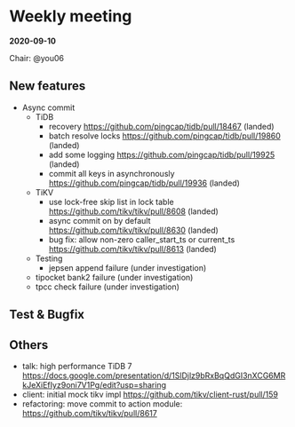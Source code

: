 # Weekly meeting

**2020-09-10**

Chair: @you06

## New features

* Async commit
    - TiDB
        - recovery https://github.com/pingcap/tidb/pull/18467 (landed)
        - batch resolve locks https://github.com/pingcap/tidb/pull/19860 (landed)
        - add some logging https://github.com/pingcap/tidb/pull/19925 (landed)
        - commit all keys in asynchronously https://github.com/pingcap/tidb/pull/19936 (landed)
    - TiKV
        - use lock-free skip list in lock table https://github.com/tikv/tikv/pull/8608 (landed)
        - async commit on by default https://github.com/tikv/tikv/pull/8630 (landed)
        - bug fix: allow non-zero caller_start_ts or current_ts https://github.com/tikv/tikv/pull/8613 (landed)
    - Testing
        - jepsen append failure (under investigation)
	- tipocket bank2 failure (under investigation)
	- tpcc check failure (under investigation)
	
## Test & Bugfix


## Others

* talk: high performance TiDB 7 https://docs.google.com/presentation/d/1SlDjlz9bRxBqQdGI3nXCG6MRkJeXiEfIyz9oni7V1Pg/edit?usp=sharing
* client: initial mock tikv impl https://github.com/tikv/client-rust/pull/159
* refactoring: move commit to action module: https://github.com/tikv/tikv/pull/8617
